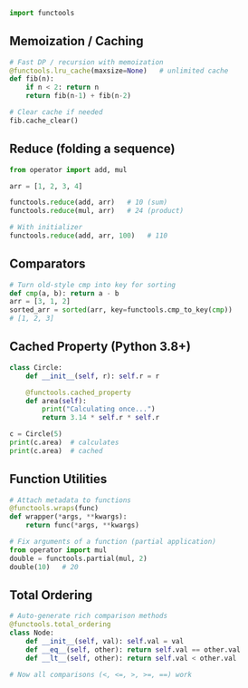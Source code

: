 ```python
import functools
```

## Memoization / Caching
```python
# Fast DP / recursion with memoization
@functools.lru_cache(maxsize=None)   # unlimited cache
def fib(n):
    if n < 2: return n
    return fib(n-1) + fib(n-2)

# Clear cache if needed
fib.cache_clear()
```
## Reduce (folding a sequence)
```python
from operator import add, mul

arr = [1, 2, 3, 4]

functools.reduce(add, arr)   # 10 (sum)
functools.reduce(mul, arr)   # 24 (product)

# With initializer
functools.reduce(add, arr, 100)   # 110
```

## Comparators
```python
# Turn old-style cmp into key for sorting
def cmp(a, b): return a - b
arr = [3, 1, 2]
sorted_arr = sorted(arr, key=functools.cmp_to_key(cmp))
# [1, 2, 3]
```
## Cached Property (Python 3.8+)
```python
class Circle:
    def __init__(self, r): self.r = r

    @functools.cached_property
    def area(self):
        print("Calculating once...")
        return 3.14 * self.r * self.r

c = Circle(5)
print(c.area)  # calculates
print(c.area)  # cached
```
## Function Utilities
```python
# Attach metadata to functions
@functools.wraps(func)
def wrapper(*args, **kwargs):
    return func(*args, **kwargs)

# Fix arguments of a function (partial application)
from operator import mul
double = functools.partial(mul, 2)
double(10)   # 20
```
## Total Ordering
```python
# Auto-generate rich comparison methods
@functools.total_ordering
class Node:
    def __init__(self, val): self.val = val
    def __eq__(self, other): return self.val == other.val
    def __lt__(self, other): return self.val < other.val

# Now all comparisons (<, <=, >, >=, ==) work
```